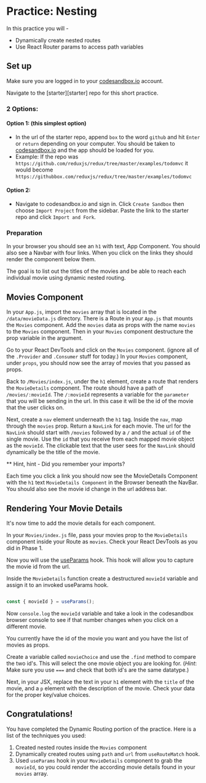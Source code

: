 # Practice: Nesting

In this practice you will -

- Dynamically create nested routes
- Use React Router params to access path variables

## Set up

Make sure you are logged in to your [codesandbox.io][code-sandbox] account.

Navigate to the [starter][starter] repo for this short practice.

### 2 Options:

#### Option 1: (this simplest option)

- In the url of the starter repo, append `box` to the word `github` and hit
  `Enter` or `return` depending on your computer. You should be taken to
  [codesandbox.io][code-sandbox] and the app should be loaded for you.
- Example: If the repo was
  `https://github.com/reduxjs/redux/tree/master/examples/todomvc` it would
  become `https://githubbox.com/reduxjs/redux/tree/master/examples/todomvc`

#### Option 2:

- Navigate to codesandbox.io and sign in. Click `Create Sandbox` then choose
 `Import Project` from the sidebar. Paste the link to the starter repo and
 click `Import and Fork`.

### Preparation

In your browser you should see an `h1` with text, App Component. You should also
see a Navbar with four links. When you click on the links they should render the
component below them.

The goal is to list out the titles of the movies and be able to reach each
individual movie using dynamic nested routing.

## Movies Component

In your `App.js`, import the `movies` array that is located in the
`/data/movieData.js` directory. There is a Route in your `App.js` that mounts
the `Movies` component. Add the `movies` data as props with the name `movies` to
the `Movies` component. Then in your `Movies` component destructure the prop
variable in the argument.

Go to your React DevTools and click on the `Movies` component. (ignore all of
the `.Provider` and `.Consumer` stuff for today.) In your `Movies` component,
under `props`, you should now see the array of movies that you passed as props.

Back to `/Movies/index.js`, under the `h1` element, create a route that renders
the `MovieDetails` component. The route should have a path of
`/movies/:movieId`. The `/:movieId` represents a variable for the `parameter`
that you will be sending in the url. In this case it will be the id of the movie
that the user clicks on.

Next, create a `nav` element underneath the `h1` tag. Inside the `nav`, map
through the `movies` prop. Return a `NavLink` for each movie. The url for the
`NavLink` should start with `/movies` followed by a `/` and the actual `id` of
the single movie. Use the `id` that you receive from each mapped movie object as
the `movieId`. The clickable text that the user sees for the `NavLink` should
dynamically be the title of the movie.

\*\* Hint, hint - Did you remember your imports?

Each time you click a link you should now see the MovieDetails Component with
the `h1` text `MovieDetails Component` in the Browser beneath the NavBar. You
should also see the movie id change in the url address bar.

## Rendering Your Movie Details

It's now time to add the movie details for each component.

In your `Movies/index.js` file, pass your movies prop to the `MovieDetails`
component inside your Route as `movies`. Check your React DevTools as you did in
Phase 1.

Now you will use the [useParams][use-params] hook. This hook will allow you to
capture the movie id from the url.

Inside the `MovieDetails` function create a destructured `movieId` variable and
assign it to an invoked useParams hook.

```js

const { movieId } = useParams();

```

Now `console.log` the `movieId` variable and take a look in the codesandbox browser console
to see if that number changes when you click on a different movie.

You currently have the id of the movie you want and you have the list of movies
as props.

Create a variable called `movieChoice` and use the `.find` method to compare the
two id's. This will select the one movie object you are looking for. (_Hint_:
Make sure you use `===` and check that both id's are the same datatype.)

Next, in your JSX, replace the text in your `h1` element with the `title` of
the movie, and a `p` element with the description of the movie. Check your
data for the proper key/value choices.

## Congratulations!

You have completed the Dynamic Routing portion of the practice. Here is a list
of the techniques you used:

1. Created nested routes inside the `Movies` component
2. Dynamically created routes using `path` and `url` from `useRouteMatch` hook.
3. Used `useParams` hook in your `MovieDetails` component to grab the `movieId`,
   so you could render the according movie details found in your `movies` array.

[use-params]: https://reactrouter.com/web/api/Hooks/useparams 
[code-sandbox]:http://www.codesandbox.io